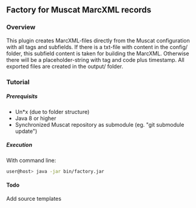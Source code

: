 ## Factory for Muscat MarcXML records

### Overview
This plugin creates MarcXML-files directly from the Muscat configuration with all tags and subfields. 
If there is a txt-file with content in the config/ folder, this subfield content is taken for building the MarcXML. Otherwise there will be a placeholder-string with tag and code plus timestamp.
All exported files are created in the output/ folder.    

### Tutorial

##### Prerequisits
- Un*x (due to folder structure)
- Java 8 or higher
- Synchronized Muscat repository as submodule (eg. "git submodule update")

##### Execution
With command line:

```bash
user@host> java -jar bin/factory.jar

```

#### Todo
Add source templates



